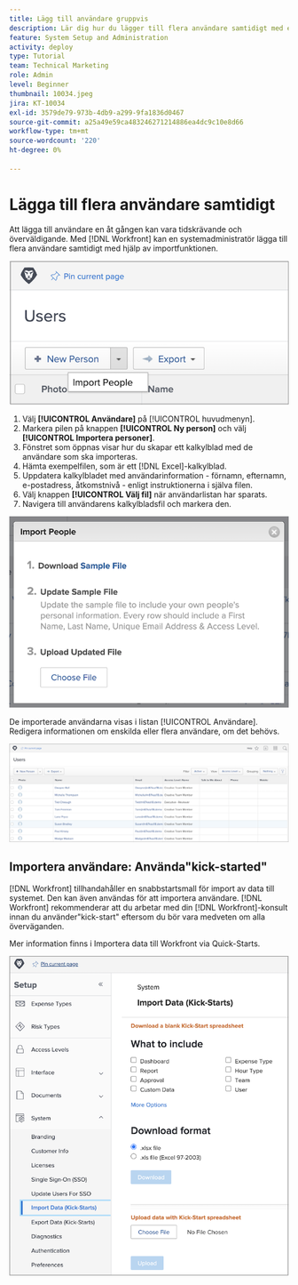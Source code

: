 ```yaml
---
title: Lägg till användare gruppvis
description: Lär dig hur du lägger till flera användare samtidigt med ett kalkylblad för en snabbstartsmall.
feature: System Setup and Administration
activity: deploy
type: Tutorial
team: Technical Marketing
role: Admin
level: Beginner
thumbnail: 10034.jpeg
jira: KT-10034
exl-id: 3579de79-973b-4db9-a299-9fa1836d0467
source-git-commit: a25a49e59ca483246271214886ea4dc9c10e8d66
workflow-type: tm+mt
source-wordcount: '220'
ht-degree: 0%

---
```


# Lägga till flera användare samtidigt

Att lägga till användare en åt gången kan vara tidskrävande och överväldigande. Med [!DNL Workfront] kan en systemadministratör lägga till flera användare samtidigt med hjälp av importfunktionen.

![[!UICONTROL Importera personer] menyalternativ](assets/admin-fund-adding-users-5.png)

1. Välj **[!UICONTROL Användare]** på [!UICONTROL huvudmenyn].
1. Markera pilen på knappen **[!UICONTROL Ny person]** och välj **[!UICONTROL Importera personer]**.
1. Fönstret som öppnas visar hur du skapar ett kalkylblad med de användare som ska importeras.
1. Hämta exempelfilen, som är ett [!DNL Excel]-kalkylblad.
1. Uppdatera kalkylbladet med användarinformation - förnamn, efternamn, e-postadress, åtkomstnivå - enligt instruktionerna i själva filen.
1. Välj knappen **[!UICONTROL Välj fil]** när användarlistan har sparats.
1. Navigera till användarens kalkylbladsfil och markera den.

![Importera personer-fönstret](assets/admin-fund-adding-users-6.png)

De importerade användarna visas i listan [!UICONTROL Användare]. Redigera informationen om enskilda eller flera användare, om det behövs.

![Användarlista](assets/admin-fund-adding-users-7.png)

## Importera användare: Använda&quot;kick-started&quot;

[!DNL Workfront] tillhandahåller en snabbstartsmall för import av data till systemet. Den kan även användas för att importera användare. [!DNL Workfront] rekommenderar att du arbetar med din [!DNL Workfront]-konsult innan du använder&quot;kick-start&quot; eftersom du bör vara medveten om alla överväganden.

<!---
paragraph below needs URL to article
--->

Mer information finns i Importera data till Workfront via Quick-Starts.

![[!UICONTROL Importera data] ([!UICONTROL Kickstart]) i [!UICONTROL inställningsområdet]](assets/admin-fund-adding-users-8.png)

<!--
Learn more URLs
Import users
Import data into Workfront via Kick-Starts
-->
